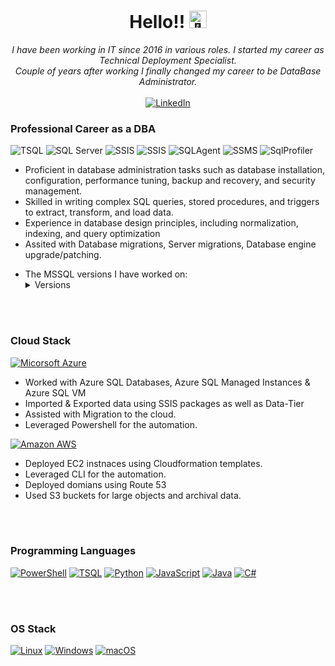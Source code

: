 
<h1 align="center">Hello!! <img src="https://github.com/wervlad/wervlad/assets/24524555/766d336d-b87d-44ba-807c-c51de2bc6b4d" width="28px" alt="👋"></h1>

<p align="center">
    <i>
      I have been working in IT since 2016 in various roles. I started my career as Technical Deployment Specialist. <br> 
      Couple of years after working I finally changed my career to be DataBase Administrator. <br>
    </i><br>
    <a href="https://www.linkedin.com/in/hafizalimubeen">
        <img src="https://img.shields.io/badge/LinkedIn-blue?style=flat-square&logo=linkedin" alt="LinkedIn">
    </a>
</p>

### Professional Career as a DBA
![TSQL](https://img.shields.io/badge/tsql-black?style=for-the-badge&logo=microsoftsqlserver)
![SQL Server](https://img.shields.io/badge/SQL%20Server-black?style=for-the-badge&logo=microsoftsqlserver)
![SSIS](https://img.shields.io/badge/SQL%20Server%20Integration%20Services-black?style=for-the-badge&logo=microsoftsqlserver)
![SSIS](https://img.shields.io/badge/SQL%20Server%20Reporting%20Services-black?style=for-the-badge&logo=microsoftsqlserver)
![SQLAgent](https://img.shields.io/badge/SQL%20Server%20Agent-black?style=for-the-badge&logo=microsoftsqlserver)
![SSMS](https://img.shields.io/badge/SQL%20Server%20Managemnt%20Studio-black?style=for-the-badge&logo=microsoftsqlserver)
![SqlProfiler](https://img.shields.io/badge/SQL%20Profiler-black?style=for-the-badge&logo=microsoftsqlserver)
- Proficient in database administration tasks such as database installation, configuration, performance tuning, backup and recovery, and security management.<br>
- Skilled in writing complex SQL queries, stored procedures, and triggers to extract, transform, and load data.   
- Experience in database design principles, including normalization, indexing, and query optimization
- Assited with Database migrations, Server migrations, Database engine upgrade/patching. 
<ul>
  <li>
    The MSSQL versions I have worked on: 
    <details>
      <summary>Versions</summary>
      <ul>
        <li>SQL Server 2008</li>
        <li>SQL Server 2012</li>
        <li>SQL Server 2014</li>
        <li>SQL Server 2016</li>
        <li>SQL Server 2019</li>
      </ul>
    </details>
  </li>
</ul>


<br> </br>
### Cloud Stack
[![Micorsoft Azure](https://img.shields.io/badge/Azure-black?style=for-the-badge&logo=microsoftazure)](https://github.com/mub3en/PowerShell-Automation-Tools/tree/master/Azure)
  - Worked with Azure SQL Databases, Azure SQL Managed Instances & Azure SQL VM
  - Imported & Exported data using SSIS packages as well as Data-Tier
  - Assisted with Migration to the cloud.
  - Leveraged Powershell for the automation.
    
[![Amazon AWS](https://img.shields.io/badge/AWS-0078D6?style=for-the-badge&logo=amazonaws)](https://github.com/mub3en)
  - Deployed EC2 instnaces using Cloudformation templates.
  - Leveraged CLI for the automation.
  - Deployed domians using Route 53
  - Used S3 buckets for large objects and archival data.

<br> </br>

### Programming Languages
<!--- [![PowerShell](https://img.shields.io/badge/PowerShell-5391FE?style=for-the-badge&logo=powershell)](https://github.com/mub3en)) --->
[![PowerShell](https://img.shields.io/badge/PowerShell-5391FE?style=for-the-badge&logo=gnometerminal)](https://github.com/mub3en/PowerShell-Automation-Tools)
[![TSQL](https://img.shields.io/badge/tsql-CC2927?style=for-the-badge&logo=microsoftsqlserver)](https://github.com/mub3en/PowerShell-Automation-Tools/tree/master/SQL/src/Scripts/SP)
[![Python](https://img.shields.io/badge/python-3EAAAF?style=for-the-badge&logo=python)](https://github.com/mub3en/TwitterAPI)
[![JavaScript](https://img.shields.io/badge/javascript-4B4B77?style=for-the-badge&logo=javascript)](https://github.com/mub3en)
[![Java](https://img.shields.io/badge/java-9F1D20?style=for-the-badge&logo=oracle)](https://github.com/mub3en)
[![C#](https://img.shields.io/badge/-C%23-512BD4?style=for-the-badge&logo=dotnet)](https://github.com/mub3en)


<br> </br>

### OS Stack
[![Linux](https://img.shields.io/badge/linux-black?style=for-the-badge&logo=Linux)](https://github.com/mub3en)
[![Windows](https://img.shields.io/badge/Windows-0078D6?style=for-the-badge&logo=Windows)](https://github.com/mub3en)
[![macOS](https://img.shields.io/badge/macOS-black?style=for-the-badge&logo=macos)](https://github.com/mub3en)







<!--
**mub3en/mub3en** is a ✨ _special_ ✨ repository because its `README.md` (this file) appears on your GitHub profile.

Here are some ideas to get you started:

- 🔭 I’m currently working on ...
- 🌱 I’m currently learning ...
- 👯 I’m looking to collaborate on ...
- 🤔 I’m looking for help with ...
- 💬 Ask me about ...
- 📫 How to reach me: ...
- 😄 Pronouns: ...
- ⚡ Fun fact: ...
-->

